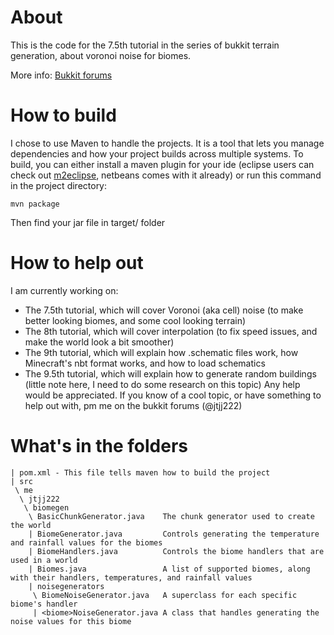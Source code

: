 # About
This is the code for the 7.5th tutorial in the series of bukkit terrain generation, about voronoi noise for biomes.

More info: [Bukkit forums](http://When.i.finish.writing.it)

# How to build

I chose to use Maven to handle the projects. It is a tool that lets you manage dependencies and how your project builds across multiple systems. To build, you can either install a maven plugin for your ide (eclipse users can check out [m2eclipse](http://www.eclipse.org/m2e/), netbeans comes with it already) or run this command in the project directory:
```
mvn package
```
Then find your jar file in target/ folder

# How to help out #
I am currently working on:
+ The 7.5th tutorial, which will cover Voronoi (aka cell) noise (to make better looking biomes, and some cool looking terrain)
+ The 8th tutorial, which will cover interpolation (to fix speed issues, and make the world look a bit smoother)
+ The 9th tutorial, which will explain how .schematic files work, how Minecraft's nbt format works, and how to load schematics
+ The 9.5th tutorial, which will explain how to generate random buildings (little note here, I need to do some research on this topic)
Any help would be appreciated. If you know of a cool topic, or have something to help out with, pm me on the bukkit forums (@jtjj222)

# What's in the folders #
```
| pom.xml - This file tells maven how to build the project
| src
 \ me
  \ jtjj222
   \ biomegen
    \ BasicChunkGenerator.java    The chunk generator used to create the world
    | BiomeGenerator.java         Controls generating the temperature and rainfall values for the biomes
    | BiomeHandlers.java          Controls the biome handlers that are used in a world
    | Biomes.java                 A list of supported biomes, along with their handlers, temperatures, and rainfall values
    | noisegenerators
     \ BiomeNoiseGenerator.java   A superclass for each specific biome's handler
     | <biome>NoiseGenerator.java A class that handles generating the noise values for this biome
```
